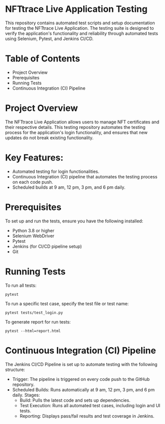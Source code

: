 # NFTtrace Live Application Testing

This repository contains automated test scripts and setup documentation for testing the NFTtrace Live Application. The testing suite is designed to verify the application's functionality and reliability through automated tests using Selenium, Pytest, and Jenkins CI/CD.

# Table of Contents
* Project Overview
* Prerequisites
* Running Tests
* Continuous Integration (CI) Pipeline

# Project Overview

The NFTtrace Live Application allows users to manage NFT certificates and their respective details. This testing repository automates the testing process for the application's login functionality, and ensures that new updates do not break existing functionality.

# Key Features:

* Automated testing for login functionalities.
* Continuous Integration (CI) pipeline that automates the testing process on each code push.
* Scheduled builds at 9 am, 12 pm, 3 pm, and 6 pm daily.

# Prerequisites

To set up and run the tests, ensure you have the following installed:

* Python 3.8 or higher
* Selenium WebDriver
* Pytest
* Jenkins (for CI/CD pipeline setup)
* Git

# Running Tests
To run all tests:

    pytest


To run a specific test case, specify the test file or test name:

    pytest tests/test_login.py

To generate report for run tests:

    pytest --html=report.html
    


# Continuous Integration (CI) Pipeline

The Jenkins CI/CD Pipeline is set up to automate testing with the following structure:

* Trigger: The pipeline is triggered on every code push to the GitHub repository.
* Scheduled Builds: Runs automatically at 9 am, 12 pm, 3 pm, and 6 pm daily.
Stages:
    * Build: Pulls the latest code and sets up dependencies.
    * Test Execution: Runs all automated test cases, including login and UI tests.
    * Reporting: Displays pass/fail results and test coverage in Jenkins.
 

